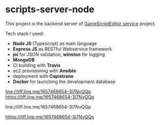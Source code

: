 # scripts-server-node

This project is the backend server of [GameScriptEditor service](https://github.com/bragnikita/script-editor) project.

Tech stack I used: 
* **Node JS** (Typescript) as main language
* **Express JS** as RESTful Webservice framework
* **joi** for JSON validation, **winston** for logging
* **MongoDB**
* CI building with **Travis**
* ec2 provisioning with **Ansible**
* deployment with **Capistrano**
* **Docker** for launching the development database

<a href="line://liff.line.me/1657468654-3l7NvQQp">line://liff.line.me/1657468654-3l7NvQQp</a>
<br/>
<a href="https://liff.line.me/1657468654-3l7NvQQp">https://liff.line.me/1657468654-3l7NvQQp</a>


line://liff.line.me/1657468654-3l7NvQQp

https://liff.line.me/1657468654-3l7NvQQp
